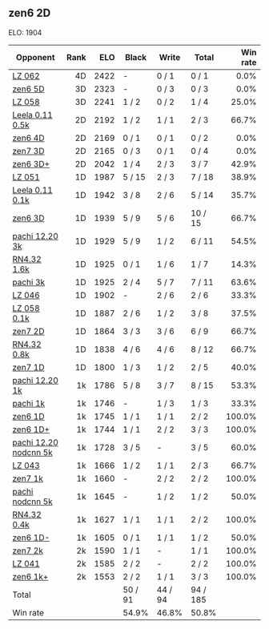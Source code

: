 ## zen6 2D ##

ELO: 1904

Opponent | Rank | ELO | Black | Write | Total | Win rate
---------|-----:|----:|-------|-------|-------|-------:
[LZ 062](LZ%20062.md) | 4D | 2422 | - | 0 / 1 | 0 / 1 | 0.0%
[zen6 5D](zen6%205D.md) | 3D | 2323 | - | 0 / 3 | 0 / 3 | 0.0%
[LZ 058](LZ%20058.md) | 3D | 2241 | 1 / 2 | 0 / 2 | 1 / 4 | 25.0%
[Leela 0.11 0.5k](Leela%200.11%200.5k.md) | 2D | 2192 | 1 / 2 | 1 / 1 | 2 / 3 | 66.7%
[zen6 4D](zen6%204D.md) | 2D | 2169 | 0 / 1 | 0 / 1 | 0 / 2 | 0.0%
[zen7 3D](zen7%203D.md) | 2D | 2165 | 0 / 3 | 0 / 1 | 0 / 4 | 0.0%
[zen6 3D+](zen6%203D+.md) | 2D | 2042 | 1 / 4 | 2 / 3 | 3 / 7 | 42.9%
[LZ 051](LZ%20051.md) | 1D | 1987 | 5 / 15 | 2 / 3 | 7 / 18 | 38.9%
[Leela 0.11 0.1k](Leela%200.11%200.1k.md) | 1D | 1942 | 3 / 8 | 2 / 6 | 5 / 14 | 35.7%
[zen6 3D](zen6%203D.md) | 1D | 1939 | 5 / 9 | 5 / 6 | 10 / 15 | 66.7%
[pachi 12.20 3k](pachi%2012.20%203k.md) | 1D | 1929 | 5 / 9 | 1 / 2 | 6 / 11 | 54.5%
[RN4.32 1.6k](RN4.32%201.6k.md) | 1D | 1925 | 0 / 1 | 1 / 6 | 1 / 7 | 14.3%
[pachi 3k](pachi%203k.md) | 1D | 1925 | 2 / 4 | 5 / 7 | 7 / 11 | 63.6%
[LZ 046](LZ%20046.md) | 1D | 1902 | - | 2 / 6 | 2 / 6 | 33.3%
[LZ 058 0.1k](LZ%20058%200.1k.md) | 1D | 1887 | 2 / 6 | 1 / 2 | 3 / 8 | 37.5%
[zen7 2D](zen7%202D.md) | 1D | 1864 | 3 / 3 | 3 / 6 | 6 / 9 | 66.7%
[RN4.32 0.8k](RN4.32%200.8k.md) | 1D | 1838 | 4 / 6 | 4 / 6 | 8 / 12 | 66.7%
[zen7 1D](zen7%201D.md) | 1D | 1800 | 1 / 3 | 1 / 2 | 2 / 5 | 40.0%
[pachi 12.20 1k](pachi%2012.20%201k.md) | 1k | 1786 | 5 / 8 | 3 / 7 | 8 / 15 | 53.3%
[pachi 1k](pachi%201k.md) | 1k | 1746 | - | 1 / 3 | 1 / 3 | 33.3%
[zen6 1D](zen6%201D.md) | 1k | 1745 | 1 / 1 | 1 / 1 | 2 / 2 | 100.0%
[zen6 1D+](zen6%201D+.md) | 1k | 1744 | 1 / 1 | 2 / 2 | 3 / 3 | 100.0%
[pachi 12.20 nodcnn 5k](pachi%2012.20%20nodcnn%205k.md) | 1k | 1728 | 3 / 5 | - | 3 / 5 | 60.0%
[LZ 043](LZ%20043.md) | 1k | 1666 | 1 / 2 | 1 / 1 | 2 / 3 | 66.7%
[zen7 1k](zen7%201k.md) | 1k | 1660 | - | 2 / 2 | 2 / 2 | 100.0%
[pachi nodcnn 5k](pachi%20nodcnn%205k.md) | 1k | 1645 | - | 1 / 2 | 1 / 2 | 50.0%
[RN4.32 0.4k](RN4.32%200.4k.md) | 1k | 1627 | 1 / 1 | 1 / 1 | 2 / 2 | 100.0%
[zen6 1D-](zen6%201D-.md) | 1k | 1605 | 0 / 1 | 1 / 1 | 1 / 2 | 50.0%
[zen7 2k](zen7%202k.md) | 2k | 1590 | 1 / 1 | - | 1 / 1 | 100.0%
[LZ 041](LZ%20041.md) | 2k | 1585 | 2 / 2 | - | 2 / 2 | 100.0%
[zen6 1k+](zen6%201k+.md) | 2k | 1553 | 2 / 2 | 1 / 1 | 3 / 3 | 100.0%
Total | | | 50 / 91 | 44 / 94 | 94 / 185 | 
Win rate| | | 54.9% | 46.8% | 50.8% | 
